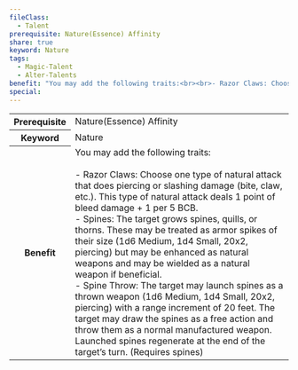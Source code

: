```yaml
---
fileClass:
  - Talent
prerequisite: Nature(Essence) Affinity
share: true
keyword: Nature
tags:
  - Magic-Talent
  - Alter-Talents
benefit: "You may add the following traits:<br><br>- Razor Claws: Choose one type of natural attack that does piercing or slashing damage (bite, claw, etc.). This type of natural attack deals 1 point of bleed damage + 1 per 5 BCB.<br>- Spines: The target grows spines, quills, or thorns. These may be treated as armor spikes of their size (1d6 Medium, 1d4 Small, 20x2, piercing) but may be enhanced as natural weapons and may be wielded as a natural weapon if beneficial.<br>- Spine Throw: The target may launch spines as a thrown weapon (1d6 Medium, 1d4 Small, 20x2, piercing) with a range increment of 20 feet. The target may draw the spines as a free action and throw them as a normal manufactured weapon. Launched spines regenerate at the end of the target’s turn. (Requires spines)"
special: 
---
```

<p><span dir="ltr" style="overflow-x: auto;"><table><tbody><tr><th dir="ltr">Prerequisite</th><td dir="ltr">Nature(Essence) Affinity</td></tr><tr><th dir="ltr">Keyword</th><td dir="ltr">Nature</td></tr><tr><th dir="ltr">Benefit</th><td dir="ltr">You may add the following traits:<br><br>- Razor Claws: Choose one type of natural attack that does piercing or slashing damage (bite, claw, etc.). This type of natural attack deals 1 point of bleed damage + 1 per 5 BCB.<br>- Spines: The target grows spines, quills, or thorns. These may be treated as armor spikes of their size (1d6 Medium, 1d4 Small, 20x2, piercing) but may be enhanced as natural weapons and may be wielded as a natural weapon if beneficial.<br>- Spine Throw: The target may launch spines as a thrown weapon (1d6 Medium, 1d4 Small, 20x2, piercing) with a range increment of 20 feet. The target may draw the spines as a free action and throw them as a normal manufactured weapon. Launched spines regenerate at the end of the target’s turn. (Requires spines)</td></tr></tbody></table></span></p>